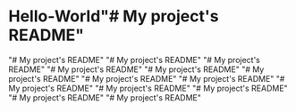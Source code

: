 # Hello-World"# My project's README" 
"# My project's README" 
"# My project's README" 
"# My project's README" 
"# My project's README" 
"# My project's README" 
"# My project's README" 
"# My project's README" 
"# My project's README" 
"# My project's README" 
"# My project's README" 
"# My project's README" 
"# My project's README" 
"# My project's README" 

